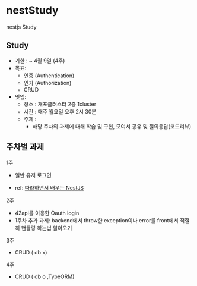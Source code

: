 # nestStudy
nestjs Study
## Study

- 기한 : ~ 4월 9일 (4주)
- 목표:
    - 인증 (Authentication)
    - 인가 (Authorization)
    - CRUD
- 밋업:
    - 장소 : 개포클러스터 2층 1cluster
    - 시간 : 매주 월요일 오후 2시 30분
    - 주제 :
        - 해당 주차의 과제에 대해 학습 및 구현, 모여서 공유 및 질의응답(코드리뷰)

## 주차별 과제

1주

- 일반 유저 로그인

- ref: [따라하면서 배우는 NestJS](https://youtu.be/3JminDpCJNE?t=13680)

2주

- 42api를 이용한 Oauth login
- 1주차 추가 과제: backend에서 throw한 exception이나 error를 front에서 적절히 핸들링 하는법 알아오기

3주

- CRUD ( db x)

4주

- CRUD ( db o ,TypeORM)
